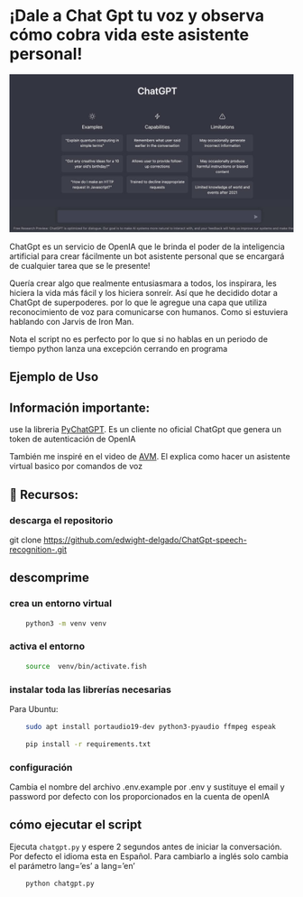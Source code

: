 # ¡Dale a Chat Gpt tu voz y observa cómo cobra vida este asistente personal!

<img src="ChatGPT.jpg">
 
ChatGpt es un servicio de OpenIA que le brinda el poder de la inteligencia artificial para crear fácilmente un bot asistente personal que se encargará de cualquier tarea que se le presente!
 
Quería crear algo que realmente entusiasmara a todos, los inspirara, les hiciera la vida más fácil y los hiciera sonreír. Así que he decidido dotar a ChatGpt de superpoderes. por lo que le agregue una capa que utiliza reconocimiento de voz para comunicarse con humanos. Como si estuviera hablando con Jarvis de Iron Man.
 
Nota
el script no es perfecto por lo que si no hablas en un periodo de tiempo python lanza una excepción cerrando en programa
 
## Ejemplo de Uso


 
## Información importante: 
use la libreria [PyChatGPT](https://github.com/rawandahmad698/PyChatGPT). Es un cliente no oficial ChatGpt que genera un token de autenticación de OpenIA

También me inspiré en el video de [AVM](https://www.youtube.com/watch?v=8WKjX0dbh4E). El explica como hacer un asistente virtual basico por comandos de voz

## 🎁 Recursos:
 
### descarga el repositorio

git clone https://github.com/edwight-delgado/ChatGpt-speech-recognition-.git
 
descomprime
---
 
### crea un entorno virtual
```bash
    python3 -m venv venv
 ```
### activa el entorno
```bash
    source  venv/bin/activate.fish
 ```

### instalar toda las librerías necesarias
 
Para Ubuntu:
```bash
    sudo apt install portaudio19-dev python3-pyaudio ffmpeg espeak
 ```
```bash
    pip install -r requirements.txt
```

### configuración
Cambia el nombre del archivo .env.example por .env
y sustituye el email y password por defecto con los proporcionados en la cuenta de openIA

## cómo ejecutar el script
Ejecuta `chatgpt.py` y espere 2 segundos antes de iniciar la conversación. 
Por defecto el idioma esta en Español. Para cambiarlo a 
inglés solo cambia el parámetro lang=’es’ a lang=’en’

```bash
    python chatgpt.py
```

